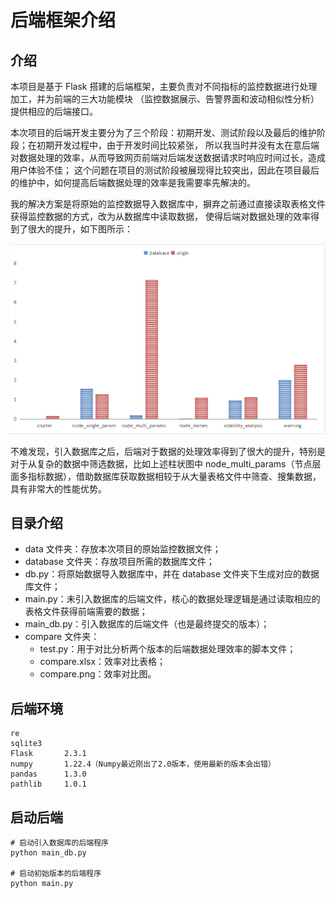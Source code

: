 # 后端框架介绍

## 介绍
本项目是基于 Flask 搭建的后端框架，主要负责对不同指标的监控数据进行处理加工，并为前端的三大功能模块
（监控数据展示、告警界面和波动相似性分析）提供相应的后端接口。

本次项目的后端开发主要分为了三个阶段：初期开发、测试阶段以及最后的维护阶段；在初期开发过程中，由于开发时间比较紧张，
所以我当时并没有太在意后端对数据处理的效率，从而导致网页前端对后端发送数据请求时响应时间过长，造成用户体验不佳；
这个问题在项目的测试阶段被展现得比较突出，因此在项目最后的维护中，如何提高后端数据处理的效率是我需要率先解决的。

我的解决方案是将原始的监控数据导入数据库中，摒弃之前通过直接读取表格文件获得监控数据的方式，改为从数据库中读取数据，
使得后端对数据处理的效率得到了很大的提升，如下图所示：

<div align=center><img src="./compare/compare.png"></div>

不难发现，引入数据库之后，后端对于数据的处理效率得到了很大的提升，特别是对于从复杂的数据中筛选数据，比如上述柱状图中
 node_multi_params（节点层面多指标数据），借助数据库获取数据相较于从大量表格文件中筛查、搜集数据，具有非常大的性能优势。

## 目录介绍
- data 文件夹：存放本次项目的原始监控数据文件；
- database 文件夹：存放项目所需的数据库文件；
- db.py：将原始数据导入数据库中，并在 database 文件夹下生成对应的数据库文件；
- main.py：未引入数据库的后端文件，核心的数据处理逻辑是通过读取相应的表格文件获得前端需要的数据；
- main_db.py：引入数据库的后端文件（也是最终提交的版本）；
- compare 文件夹：
    - test.py：用于对比分析两个版本的后端数据处理效率的脚本文件；
    - compare.xlsx：效率对比表格；
    - compare.png：效率对比图。
    
## 后端环境
```
re
sqlite3
Flask       2.3.1
numpy       1.22.4（Numpy最近刚出了2.0版本，使用最新的版本会出错）
pandas      1.3.0   
pathlib     1.0.1
```

## 启动后端
```
# 启动引入数据库的后端程序
python main_db.py

# 启动初始版本的后端程序
python main.py
```
